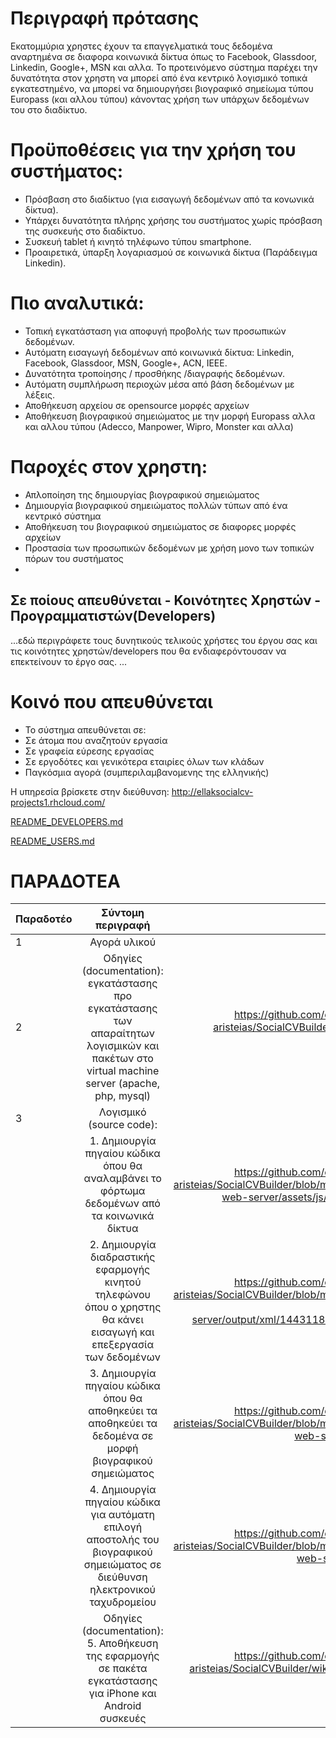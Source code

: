 # Περιγραφή πρότασης

Εκατομμύρια χρηστες έχουν τα επαγγελματικά τους δεδομένα αναρτημένα σε διαφορα κοινωνικά δίκτυα όπως το Facebook, Glassdoor, Linkedin, Google+, MSN και αλλα. Το προτεινόμενο σύστημα παρέχει την δυνατότητα στον χρηστη να μπορεί από ένα κεντρικό λογισμικό τοπικά εγκατεστημένο, να μπορεί να δημιουργήσει βιογραφικό σημείωμα τύπου Europass (και αλλου τύπου) κάνοντας χρήση των υπάρχων δεδομένων του στο διαδίκτυο.

# Προϋποθέσεις για την χρήση του συστήματος:

* Πρόσβαση στο διαδίκτυο (για εισαγωγή δεδομένων από τα κονωνικά δίκτυα).
* Υπάρχει δυνατότητα πλήρης χρήσης του συστήματος χωρίς πρόσβαση της συσκευής στο διαδίκτυο.
* Συσκευή tablet ή κινητό τηλέφωνο τύπου smartphone.
* Προαιρετικά, ύπαρξη λογαριασμού σε κοινωνικά δίκτυα (Παράδειγμα Linkedin).

# Πιο αναλυτικά:
* Τοπική εγκατάσταση για αποφυγή προβολής των προσωπικών δεδομένων.
* Αυτόματη εισαγωγή δεδομένων από κοινωνικά δίκτυα: Linkedin, Facebook, Glassdoor, MSN, Google+, ACN, IEEE.
* Δυνατότητα τροποίησης / προσθήκης /διαγραφής δεδομένων.
* Αυτόματη συμπλήρωση περιοχών μέσα από βάση δεδομένων με λέξεις.
* Αποθήκευση αρχείου σε opensource μορφές αρχείων
* Αποθήκευση βιογραφικού σημειώματος με την μορφή Europass αλλα και αλλου τύπου (Adecco, Manpower, Wipro, Monster και αλλα)
# Παροχές στον χρηστη:
* Απλοποίηση της δημιουργίας βιογραφικού σημειώματος
* Δημιουργία βιογραφικού σημειώματος πολλών τύπων από ένα κεντρικό σύστημα
* Αποθήκευση του βιογραφικού σημειώματος σε διαφορες μορφές αρχείων
* Προστασία των προσωπικών δεδομένων με χρήση μονο των τοπικών πόρων του συστήματος
* 
## Σε ποίους απευθύνεται - Κοινότητες Χρηστών - Προγραμματιστών(Developers) ##
...εδώ περιγράφετε τους δυνητικούς τελικούς χρήστες του έργου σας και τις κοινότητες χρηστών/developers που θα ενδιαφερόντουσαν να επεκτείνουν το έργο σας. ...

# Κοινό που απευθύνεται
* Το σύστημα απευθύνεται σε:
* Σε άτομα που αναζητούν εργασία
* Σε γραφεία εύρεσης εργασίας
* Σε εργοδότες και γενικότερα εταιρίες όλων των κλάδων
* Παγκόσμια αγορά (συμπεριλαμβανομενης της ελληνικής)

Η υπηρεσία βρίσκετε στην διεύθυνση: 
http://ellaksocialcv-projects1.rhcloud.com/

[README_DEVELOPERS.md](README_DEVELOPERS.md)

[README_USERS.md](README_USERS.md)
# ΠΑΡΑΔΟΤΕΑ

| Παραδοτέο | Σύντομη περιγραφή | URL |
| ------------- |:-------------:| -----:|
| 1 | Αγορά υλικού |  |
| 2 | Οδηγίες (documentation): εγκατάστασης προ εγκατάστασης των απαραίτητων λογισμικών και πακέτων στο virtual machine server (apache, php, mysql) | https://github.com/ellak-monades-aristeias/SocialCVBuilder/wiki/Οδηγίες-εγκατάστασης |
| 3 | Λογισμικό (source code): |  |
|  | 1. Δημιουργία πηγαίου κώδικα όπου θα αναλαμβάνει το φόρτωμα δεδομένων από τα κοινωνικά δίκτυα |  https://github.com/ellak-monades-aristeias/SocialCVBuilder/blob/master/backend-web-server/assets/js/app/cvbuilder.js |
|  | 2. Δημιουργία διαδραστικής εφαρμογής κινητού τηλεφώνου όπου ο χρηστης θα κάνει εισαγωγή και επεξεργασία των δεδομένων |  https://github.com/ellak-monades-aristeias/SocialCVBuilder/blob/master/backend-web-server/output/xml/1443118927Brachos.xml |
|  | 3. Δημιουργία πηγαίου κώδικα όπου θα αποθηκεύει τα αποθηκεύει τα δεδομένα σε μορφή βιογραφικού σημειώματος |  https://github.com/ellak-monades-aristeias/SocialCVBuilder/blob/master/backend-web-server/cvxml.php |
|  | 4. Δημιουργία πηγαίου κώδικα για αυτόματη επιλογή αποστολής του βιογραφικού σημειώματος σε διεύθυνση ηλεκτρονικού ταχυδρομείου | https://github.com/ellak-monades-aristeias/SocialCVBuilder/blob/master/backend-web-server/index.php |
|  | Οδηγίες (documentation):  5. Αποθήκευση της εφαρμογής σε πακέτα εγκατάστασης για iPhone και Android συσκευές |  https://github.com/ellak-monades-aristeias/SocialCVBuilder/wiki/Building-The-App |









